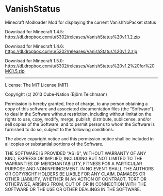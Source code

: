 VanishStatus
============

Minecraft Modloader Mod for displaying the current VanishNoPacket status

Download for Minecraft 1.4.5:
https://dl.dropbox.com/u/5302/releases/VanishStatus%20v1.1.2.zip

Download for Minecraft 1.4.6:
https://dl.dropbox.com/u/5302/releases/VanishStatus%20v1.2.zip

Download for Minecraft 1.5.0:
https://dl.dropbox.com/u/5302/releases/VanishStatus%20v1.2%20for%20MC1.5.zip

---

License: The MIT License (MIT)

Copyright (c) 2013 Cube-Nation (Björn Teichmann)

Permission is hereby granted, free of charge, to any person obtaining a copy
of this software and associated documentation files (the "Software"), to deal
in the Software without restriction, including without limitation the rights
to use, copy, modify, merge, publish, distribute, sublicense, and/or sell
copies of the Software, and to permit persons to whom the Software is
furnished to do so, subject to the following conditions:

The above copyright notice and this permission notice shall be included in
all copies or substantial portions of the Software.

THE SOFTWARE IS PROVIDED "AS IS", WITHOUT WARRANTY OF ANY KIND, EXPRESS OR
IMPLIED, INCLUDING BUT NOT LIMITED TO THE WARRANTIES OF MERCHANTABILITY,
FITNESS FOR A PARTICULAR PURPOSE AND NONINFRINGEMENT. IN NO EVENT SHALL THE
AUTHORS OR COPYRIGHT HOLDERS BE LIABLE FOR ANY CLAIM, DAMAGES OR OTHER
LIABILITY, WHETHER IN AN ACTION OF CONTRACT, TORT OR OTHERWISE, ARISING FROM,
OUT OF OR IN CONNECTION WITH THE SOFTWARE OR THE USE OR OTHER DEALINGS IN
THE SOFTWARE.
